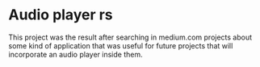 # Audio player rs

This project was the result after searching in medium.com projects about some kind of application that was useful for future projects that will incorporate an audio player inside them.

